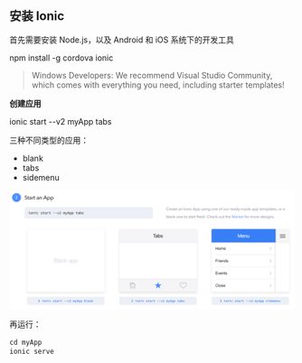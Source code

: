 


安装 Ionic
---



首先需要安装 Node.js，以及 Android 和 iOS 系统下的开发工具

npm install -g cordova ionic

> Windows Developers: We recommend Visual Studio Community, which comes with everything you need, including starter templates!

**创建应用**

ionic start --v2 myApp tabs

三种不同类型的应用：

 - blank
 - tabs
 - sidemenu

![APP 类型](images/chapter1/app-types.png)

再运行：

```
cd myApp
ionic serve
```

